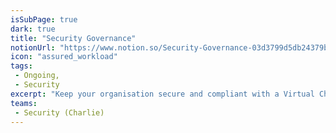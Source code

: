 ```yaml
---
isSubPage: true
dark: true
title: "Security Governance"
notionUrl: "https://www.notion.so/Security-Governance-03d3799d5db24379bb104ab0f17df898"
icon: "assured_workload"
tags: 
 - Ongoing,
 - Security
excerpt: "Keep your organisation secure and compliant with a Virtual Chief Security Officer overseeing your internal systems."
teams: 
 - Security (Charlie)
---
```

